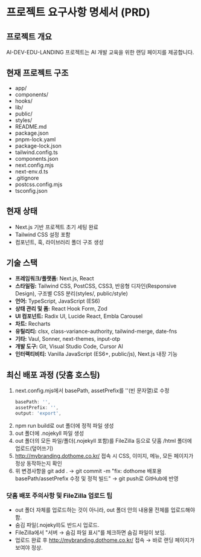 # 프로젝트 요구사항 명세서 (PRD)

## 프로젝트 개요
AI-DEV-EDU-LANDING 프로젝트는 AI 개발 교육을 위한 랜딩 페이지를 제공합니다.

## 현재 프로젝트 구조
- app/
- components/
- hooks/
- lib/
- public/
- styles/
- README.md
- package.json
- pnpm-lock.yaml
- package-lock.json
- tailwind.config.ts
- components.json
- next.config.mjs
- next-env.d.ts
- .gitignore
- postcss.config.mjs
- tsconfig.json

## 현재 상태
- Next.js 기반 프로젝트 초기 세팅 완료
- Tailwind CSS 설정 포함
- 컴포넌트, 훅, 라이브러리 폴더 구조 생성

## 기술 스택
- **프레임워크/플랫폼:** Next.js, React
- **스타일링:** Tailwind CSS, PostCSS, CSS3, 반응형 디자인(Responsive Design), 구조별 CSS 분리(styles/, public/style)
- **언어:** TypeScript, JavaScript (ES6)
- **상태 관리 및 폼:** React Hook Form, Zod
- **UI 컴포넌트:** Radix UI, Lucide React, Embla Carousel
- **차트:** Recharts
- **유틸리티:** clsx, class-variance-authority, tailwind-merge, date-fns
- **기타:** Vaul, Sonner, next-themes, input-otp
- **개발 도구:** Git, Visual Studio Code, Cursor AI
- **인터랙티비티:** Vanilla JavaScript (ES6+, public/js), Next.js 내장 기능

## 최신 배포 과정 (닷홈 호스팅)

1. next.config.mjs에서 basePath, assetPrefix를 ''(빈 문자열)로 수정
   ```js
   basePath: '',
   assetPrefix: '',
   output: 'export',
   ```
2. npm run build로 out 폴더에 정적 파일 생성
3. out 폴더에 .nojekyll 파일 생성
4. out 폴더의 모든 파일/폴더(.nojekyll 포함)를 FileZilla 등으로 닷홈 /html 폴더에 업로드(덮어쓰기)
5. http://mybranding.dothome.co.kr/ 접속 시 CSS, 이미지, 메뉴, 모든 페이지가 정상 동작하는지 확인
6. 위 변경사항을 git add . → git commit -m "fix: dothome 배포용 basePath/assetPrefix 수정 및 정적 빌드" → git push로 GitHub에 반영

### 닷홈 배포 주의사항 및 FileZilla 업로드 팁
- out 폴더 자체를 업로드하는 것이 아니라, out 폴더 안의 내용물 전체를 업로드해야 함.
- 숨김 파일(.nojekyll)도 반드시 업로드.
- FileZilla에서 "서버 → 숨김 파일 표시"를 체크하면 숨김 파일이 보임.
- 업로드 완료 후 http://mybranding.dothome.co.kr/ 접속 → 바로 랜딩 페이지가 보여야 정상.

